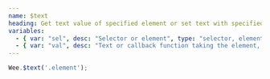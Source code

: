```yaml
---
name: $text
heading: Get text value of specified element or set text with specified value
variables:
  - { var: "sel", desc: "Selector or element", type: "selector, element", req: true }
  - { var: "val", desc: "Text or callback function taking the element, index, and existing text", type: "string, callback", req: true }
---
```


```javascript
Wee.$text('.element');
```